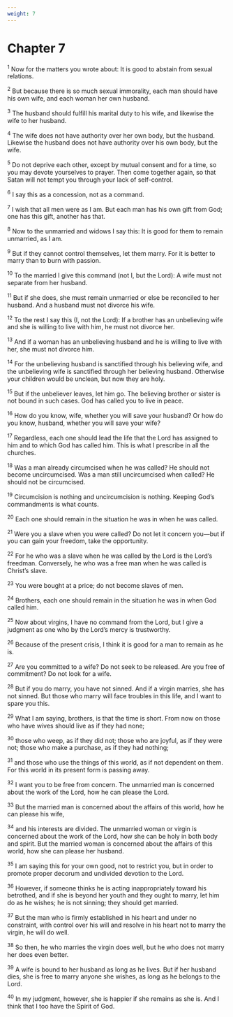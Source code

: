 ```yaml
---
weight: 7
---
```


# Chapter 7

<sup>1</sup> Now for the matters you wrote about: It is good to abstain from sexual relations. 

<sup>2</sup> But because there is so much sexual immorality, each man should have his own wife, and each woman her own husband. 

<sup>3</sup> The husband should fulfill his marital duty to his wife, and likewise the wife to her husband. 

<sup>4</sup> The wife does not have authority over her own body, but the husband. Likewise the husband does not have authority over his own body, but the wife. 

<sup>5</sup> Do not deprive each other, except by mutual consent and for a time, so you may devote yourselves to prayer. Then come together again, so that Satan will not tempt you through your lack of self-control. 

<sup>6</sup> I say this as a concession, not as a command. 

<sup>7</sup> I wish that all men were as I am. But each man has his own gift from God; one has this gift, another has that. 

<sup>8</sup> Now to the unmarried and widows I say this: It is good for them to remain unmarried, as I am. 

<sup>9</sup> But if they cannot control themselves, let them marry. For it is better to marry than to burn with passion. 

<sup>10</sup> To the married I give this command (not I, but the Lord): A wife must not separate from her husband. 

<sup>11</sup> But if she does, she must remain unmarried or else be reconciled to her husband. And a husband must not divorce his wife. 

<sup>12</sup> To the rest I say this (I, not the Lord): If a brother has an unbelieving wife and she is willing to live with him, he must not divorce her. 

<sup>13</sup> And if a woman has an unbelieving husband and he is willing to live with her, she must not divorce him. 

<sup>14</sup> For the unbelieving husband is sanctified through his believing wife, and the unbelieving wife is sanctified through her believing husband. Otherwise your children would be unclean, but now they are holy. 

<sup>15</sup> But if the unbeliever leaves, let him go. The believing brother or sister is not bound in such cases. God has called you to live in peace. 

<sup>16</sup> How do you know, wife, whether you will save your husband? Or how do you know, husband, whether you will save your wife? 

<sup>17</sup> Regardless, each one should lead the life that the Lord has assigned to him and to which God has called him. This is what I prescribe in all the churches. 

<sup>18</sup> Was a man already circumcised when he was called? He should not become uncircumcised. Was a man still uncircumcised when called? He should not be circumcised. 

<sup>19</sup> Circumcision is nothing and uncircumcision is nothing. Keeping God’s commandments is what counts. 

<sup>20</sup> Each one should remain in the situation he was in when he was called. 

<sup>21</sup> Were you a slave when you were called? Do not let it concern you—but if you can gain your freedom, take the opportunity. 

<sup>22</sup> For he who was a slave when he was called by the Lord is the Lord’s freedman. Conversely, he who was a free man when he was called is Christ’s slave. 

<sup>23</sup> You were bought at a price; do not become slaves of men. 

<sup>24</sup> Brothers, each one should remain in the situation he was in when God called him. 

<sup>25</sup> Now about virgins, I have no command from the Lord, but I give a judgment as one who by the Lord’s mercy is trustworthy. 

<sup>26</sup> Because of the present crisis, I think it is good for a man to remain as he is. 

<sup>27</sup> Are you committed to a wife? Do not seek to be released. Are you free of commitment? Do not look for a wife. 

<sup>28</sup> But if you do marry, you have not sinned. And if a virgin marries, she has not sinned. But those who marry will face troubles in this life, and I want to spare you this. 

<sup>29</sup> What I am saying, brothers, is that the time is short. From now on those who have wives should live as if they had none; 

<sup>30</sup> those who weep, as if they did not; those who are joyful, as if they were not; those who make a purchase, as if they had nothing; 

<sup>31</sup> and those who use the things of this world, as if not dependent on them. For this world in its present form is passing away. 

<sup>32</sup> I want you to be free from concern. The unmarried man is concerned about the work of the Lord, how he can please the Lord. 

<sup>33</sup> But the married man is concerned about the affairs of this world, how he can please his wife, 

<sup>34</sup> and his interests are divided. The unmarried woman or virgin is concerned about the work of the Lord, how she can be holy in both body and spirit. But the married woman is concerned about the affairs of this world, how she can please her husband. 

<sup>35</sup> I am saying this for your own good, not to restrict you, but in order to promote proper decorum and undivided devotion to the Lord. 

<sup>36</sup> However, if someone thinks he is acting inappropriately toward his betrothed, and if she is beyond her youth and they ought to marry, let him do as he wishes; he is not sinning; they should get married. 

<sup>37</sup> But the man who is firmly established in his heart and under no constraint, with control over his will and resolve in his heart not to marry the virgin, he will do well. 

<sup>38</sup> So then, he who marries the virgin does well, but he who does not marry her does even better. 

<sup>39</sup> A wife is bound to her husband as long as he lives. But if her husband dies, she is free to marry anyone she wishes, as long as he belongs to the Lord. 

<sup>40</sup> In my judgment, however, she is happier if she remains as she is. And I think that I too have the Spirit of God. 


